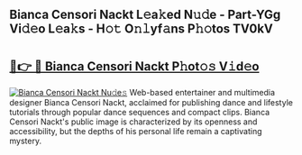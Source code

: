 ## Bianca Censori Nackt L𝚎a𝚔ed N𝚞𝚍e - Part-YGg Vi𝚍𝚎o L𝚎a𝚔s - H𝚘𝚝 O𝚗𝚕yf𝚊ns P𝚑𝚘tos TV0kV

# <h2><a href="http://kf81x8n.oniu.top/?m=Bianca+Censori+Nackt">🔗👉 🔴 Bianca Censori Nackt P𝚑ot𝚘𝚜 V𝚒d𝚎o</a></h2>

[![Bianca Censori Nackt Nu𝚍e𝚜](https://i.imgur.com/0qMVB7G.gif)](http://kf81x8n.oniu.top/?m=Bianca+Censori+Nackt)
Web-based entertainer and multimedia designer Bianca Censori Nackt, acclaimed for publishing dance and lifestyle tutorials through popular dance sequences and compact clips. Bianca Censori Nackt's public image is characterized by its openness and accessibility, but the depths of his personal life remain a captivating mystery.  
